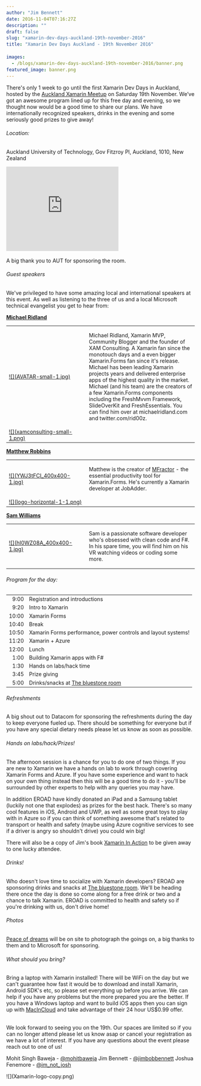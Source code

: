 ```yaml
---
author: "Jim Bennett"
date: 2016-11-04T07:16:27Z
description: ""
draft: false
slug: "xamarin-dev-days-auckland-19th-november-2016"
title: "Xamarin Dev Days Auckland - 19th November 2016"

images:
  - /blogs/xamarin-dev-days-auckland-19th-november-2016/banner.png
featured_image: banner.png
---
```



There's only 1 week to go until the first Xamarin Dev Days in Auckland, hosted by the [Auckland Xamarin Meetup](http://www.meetup.com/Auckland-Xamarin-Meetup/) on Saturday 19th November. We’ve got an awesome program lined up for this free day and evening, so we thought now would be a good time to share our plans. We have internationally recognized speakers, drinks in the evening and some seriously good prizes to give away!

###### Location:

Auckland University of Technology, Gov Fitzroy Pl, Auckland, 1010, New Zealand

<iframe src="https://www.google.com/maps/embed?pb=!1m18!1m12!1m3!1d3192.5271113704994!2d174.76381131529138!3d-36.853799979937556!2m3!1f0!2f0!3f0!3m2!1i1024!2i768!4f13.1!3m3!1m2!1s0x0%3A0x0!2zMzbCsDUxJzEzLjciUyAxNzTCsDQ1JzU3LjYiRQ!5e0!3m2!1sen!2sus!4v1478215657098" width="300" height="225" frameborder="0" style="border:0" allowfullscreen></iframe>

A big thank you to AUT for sponsoring the room.

###### Guest speakers

We've privileged to have some amazing local and international speakers at this event. As well as listening to the three of us and a local Microsoft technical evangelist you get to hear from:

<a href="http://www.michaelridland.com"><b>Michael Ridland</b></a>

<table style="border:0px;">
<tr style="background-color:rgba(0, 0, 0, 0);">
<td>
<a href="http://www.michaelridland.com">
<div class="image-div" style="width: 200px;">
![](AVATAR-small-1.jpg)
</div>
</a>
</td>
<td style="vertical-align:top">
<p>
Michael Ridland, Xamarin MVP, Community Blogger and the founder of XAM Consulting. A Xamarin fan since the monotouch days and a even bigger Xamarin.Forms fan since it's release. Michael has been leading Xamarin projects years and delivered enterprise apps of the highest quality in the market. Michael (and his team) are the creators of a few Xamarin.Forms components including the FreshMvvm Framework, SlideOverKit and FreshEssentials. You can find him over at michaelridland.com and twitter.com/rid00z. 
</p>
</td>
</tr>
<tr style="background-color:rgba(0, 0, 0, 0);">
<td>
<div class="image-div" style="width: 200px;">
<a href="http://www.xam-consulting.com">
![](xamconsulting-small-1.png)
</a>
</div>
</td>
<td style="vertical-align:top">
</td>
</tr>
</table>

<a href="https://twitter.com/matthewrdev"><b>Matthew Robbins</b></a>

<table style="border:0px;">
<tr style="background-color:rgba(0, 0, 0, 0);">
<td>
<div class="image-div" style="width: 200px;">
<a href="https://twitter.com/matthewrdev">
![](YWJ3tFCI_400x400-1.jpg)
</a>
</div>
</td>
<td style="vertical-align:top">
<p>
Matthew is the creator of <a href="http://www.mfractor.com">MFractor</a> - the essential productivity tool for Xamarin.Forms. He's currently a Xamarin developer at JobAdder.
</p>
</td>
</tr>
<tr style="background-color:rgba(0, 0, 0, 0);">
<td>

<div class="image-div" style="width: 200px;">
<a href="http://www.mfractor.com">
![](logo-horizontal-1-1.png)
</a>
</div>
</td>
<td style="vertical-align:top">

</td>
</tr>
</table>

<a href="http://www.codingwithsam.com"><b>Sam Williams</b></a>

<table style="border:0px;">
<tr style="background-color:rgba(0, 0, 0, 0);">
<td>

<div class="image-div" style="width: 200px;">
<a href="http://www.codingwithsam.com">
![](hI0WZ08A_400x400-1.jpg)
</a>
</div>
</td>
<td style="vertical-align:top">
<p>
Sam is a passionate software developer who's obsessed with clean code and F#. In his spare time, you will find him on his VR watching videos or coding some more.
</p>
</td>
</tr>
</table>


###### Program for the day:

<table style="border:0px;">
<tr style="background-color:rgba(0, 0, 0, 0);"><td style="text-align:right">9:00</td><td>Registration and introductions</td></tr>
<tr style="background-color:rgba(0, 0, 0, 0);"><td style="text-align:right">9:20</td><td>Intro to Xamarin</td></tr>
<tr style="background-color:rgba(0, 0, 0, 0);"><td style="text-align:right">10:00</td><td>Xamarin Forms</td></tr>
<tr style="background-color:rgba(0, 0, 0, 0);"><td style="text-align:right">10:40</td><td>Break</td></tr>
<tr style="background-color:rgba(0, 0, 0, 0);"><td style="text-align:right">10:50</td><td>Xamarin Forms performance, power controls and layout systems!</td></tr>
<tr style="background-color:rgba(0, 0, 0, 0);"><td style="text-align:right">11:20</td><td>Xamarin + Azure</td></tr>
<tr style="background-color:rgba(0, 0, 0, 0);"><td style="text-align:right">12:00</td><td>Lunch</td></tr>
<tr style="background-color:rgba(0, 0, 0, 0);"><td style="text-align:right">1:00</td><td>Building Xamarin apps with F#</td></tr>
<tr style="background-color:rgba(0, 0, 0, 0);"><td style="text-align:right">1:30</td><td>Hands on labs/hack time</td></tr>
<tr style="background-color:rgba(0, 0, 0, 0);"><td style="text-align:right">3:45</td><td>Prize giving</td></tr>
<tr style="background-color:rgba(0, 0, 0, 0);"><td style="text-align:right">5:00</td><td>Drinks/snacks at <a href="http://www.thebluestoneroom.co.nz/home.aspx">The bluestone room</a></td></tr>
</table>

###### Refreshments
A big shout out to Datacom for sponsoring the refreshments during the day to keep everyone fueled up. There should be something for everyone but if you have any special dietary needs please let us know as soon as possible.

###### Hands on labs/hack/Prizes!
The afternoon session is a chance for you to do one of two things. If you are new to Xamarin we have a hands on lab to work through covering Xamarin Forms and Azure. If you have some experience and want to hack on your own thing instead then this will be a good time to do it - you'll be surrounded by other experts to help with any queries you may have. 

In addition EROAD have kindly donated an iPad and a Samsung tablet (luckily not one that explodes) as prizes for the best hack. There's so many cool features in iOS, Android and UWP, as well as some great toys to play with in Azure so if you can think of something awesome that's related to transport or health and safety (maybe using Azure cognitive services to see if a driver is angry so shouldn't drive) you could win big!

There will also be a copy of Jim's book [Xamarin In Action](http://xam.jbb.io) to be given away to one lucky attendee.

###### Drinks!
Who doesn't love time to socialize with Xamarin developers? EROAD are sponsoring drinks and snacks at <a href="http://www.thebluestoneroom.co.nz/home.aspx">The bluestone room</a>. We'll be heading there once the day is done so come along for a free drink or two and a chance to talk Xamarin. EROAD is committed to health and safety so if you're drinking with us, don't drive home!

###### Photos
[Peace of dreams](http://peaceofdreams.com) will be on site to photograph the goings on, a big thanks to them and to Microsoft for sponsoring.

###### What should you bring?
Bring a laptop with Xamarin installed! There will be WiFi on the day but we can't guarantee how fast it would be to download and install Xamarin, Android SDK's etc, so please set everything up before you arrive. We can help if you have any problems but the more prepared you are the better. If you have a Windows laptop and want to build iOS apps then you can sign up with [MacInCloud](https://www.macincloud.com/checkout/managed.html) and take advantage of their 24 hour US$0.99 offer.

<br>
We look forward to seeing you on the 19th. Our spaces are limited so if you can no longer attend please let us know asap or cancel your registration as we have a lot of interest. If you have any questions about the event please reach out to one of us!
<br>

Mohit Singh Baweja - [@mohitbaweja](https://twitter.com/mohitbaweja)
Jim Bennett - [@jimbobbennett](https://twitter.com/jimbobbennett)
Joshua Fenemore - [@im\_not\_josh](https://twitter.com/im_not_josh)


<div class="image-div" style="width: 400px;">
![](Xamarin-logo-copy.png)
</div>

